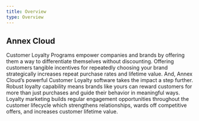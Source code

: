 ```yaml
---
title: Overview
type: Overview
---
```


## Annex Cloud

Customer Loyalty Programs empower companies and brands by offering them a way to differentiate themselves without discounting. Offering customers tangible incentives for repeatedly choosing your brand strategically increases repeat purchase rates and lifetime value. And, Annex Cloud’s powerful Customer Loyalty software takes the impact a step further. Robust loyalty capability means brands like yours can reward customers for more than just purchases and guide their behavior in meaningful ways. Loyalty marketing builds regular engagement opportunities throughout the customer lifecycle which strengthens relationships, wards off competitive offers, and increases customer lifetime value.